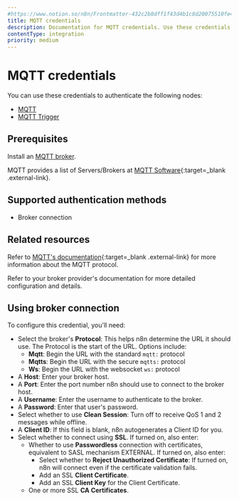 ```yaml
---
#https://www.notion.so/n8n/Frontmatter-432c2b8dff1f43d4b1c8d20075510fe4
title: MQTT credentials
description: Documentation for MQTT credentials. Use these credentials to authenticate MQTT in n8n, a workflow automation platform.
contentType: integration
priority: medium
---
```


# MQTT credentials

You can use these credentials to authenticate the following nodes:

- [MQTT](/integrations/builtin/app-nodes/n8n-nodes-base.mqtt/)
- [MQTT Trigger](/integrations/builtin/trigger-nodes/n8n-nodes-base.mqtttrigger/)

## Prerequisites

Install an [MQTT broker](https://mqtt.org/).

MQTT provides a list of Servers/Brokers at [MQTT Software](https://mqtt.org/software/){:target=_blank .external-link}.

## Supported authentication methods

- Broker connection

## Related resources

Refer to [MQTT's documentation](https://mqtt.org/){:target=_blank .external-link} for more information about the MQTT protocol.

Refer to your broker provider's documentation for more detailed configuration and details.

## Using broker connection

To configure this credential, you'll need:

- Select the broker's **Protocol**: This helps n8n determine the URL it should use. The Protocol is the start of the URL. Options include:
    - **Mqtt**: Begin the URL with the standard `mqtt:` protocol
    - **Mqtts**: Begin the URL with the secure `mqtts:` protocol
    - **Ws**: Begin the URL with the websocket `ws:` protocol
- A **Host**: Enter your broker host.
- A **Port**: Enter the port number n8n should use to connect to the broker host.
- A **Username**: Enter the username to authenticate to the broker.
- A **Password**: Enter that user's password.
- Select whether to use **Clean Session**: Turn off to receive QoS 1 and 2 messages while offline.
- A **Client ID**: If this field is blank, n8n autogenerates a Client ID for you.
- Select whether to connect using **SSL**. If turned on, also enter:
    - Whether to use **Passwordless** connection with certificates, equivalent to SASL mechanism EXTERNAL. If turned on, also enter:
        - Select whether to **Reject Unauthorized Certificate**: If turned on, n8n will connect even if the certificate validation fails.
        - Add an SSL **Client Certificate**.
        - Add an SSL **Client Key** for the Client Certificate.
    - One or more SSL **CA Certificates**.


